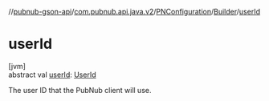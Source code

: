 //[pubnub-gson-api](../../../../index.md)/[com.pubnub.api.java.v2](../../index.md)/[PNConfiguration](../index.md)/[Builder](index.md)/[userId](user-id.md)

# userId

[jvm]\
abstract val [userId](user-id.md): [UserId](../../../../../../pubnub-kotlin/pubnub-kotlin-api/pubnub-kotlin-api/com.pubnub.api/-user-id/index.md)

The user ID that the PubNub client will use.
